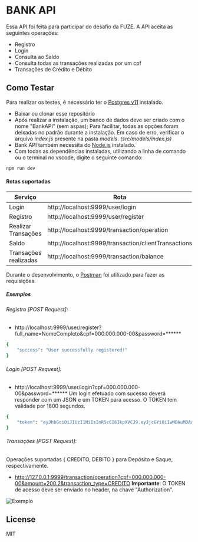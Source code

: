 # BANK API

Essa API foi feita para participar do desafio da FUZE.
A API aceita as seguintes operações:
  - Registro
  - Login
  - Consulta ao Saldo
  - Consulta todas as transações realizadas por um cpf
  - Transações de Crédito e Débito

## Como Testar 

Para realizar os testes, é necessário ter o [Postgres v11](https://www.postgresql.org/download/) instalado. 
* Baixar ou clonar esse repositório
* Após realizar a instalação, um banco de dados deve ser criado com o nome "BankAPI" (sem aspas);
Para facilitar, todas as opções foram deixadas no padrão durante a instalação. Em caso de erro, verificar o arquivo *index.js* presente na pasta *models*. *(src/models/index.js)*
* Bank API também necessita do [Node.js](https://nodejs.org/) instalado.
* Com todas as dependências instaladas, utilizando a linha de comando ou o terminal no vscode, digite o seguinte comando:
```sh
npm run dev
```

#### Rotas suportadas


| Serviço | Rota |
| ------ | ------ |
| Login | http://localhost:9999/user/login |
| Registro | http://localhost:9999/user/register |
| Realizar Transações | http://localhost:9999/transaction/operation |
| Saldo | http://localhost:9999/transaction/clientTransactions |
| Transações realizadas | http://localhost:9999/transaction/balance|

Durante o desenvolvimento, o [Postman](https://www.getpostman.com/) foi utilizado para fazer as requisições.

##### Exemplos

###### Registro [POST Request]: 
* http://localhost:9999/user/register?full_name=NomeCompleto&cpf=000.000.000-00&password=******

```sh
{
    "success": "User successfully registered!"
}
```

###### Login [POST Request]:
* http://localhost:9999/user/login?cpf=000.000.000-00&password=******
Um login efetuado com sucesso deverá responder com um JSON e um TOKEN para acesso. O TOKEN tem validade por 1800 segundos.

```sh
{
    "token": "eyJhbGciOiJIUzI1NiIsInR5cCI6IkpXVCJ9.eyJjcGYiOiIwMDAuMDAwLjAwMC0wMSIsImlhdCI6MTU2NTMyODEyNSwiZXhwIjoxNTY1MzI5OTI1fQ.oRljCtcmueAq1dgivpeNK82ljoJSrt24l-7SuBtkUoc"
}
```
###### Transações [POST Request]:

Operações suportadas { CREDITO, DEBITO } para Depósito e Saque, respectivamente.
* http://127.0.0.1:9999/transaction/operation?cpf=000.000.000-00&amount=200.2&transaction_type=CREDITO
__Importante__: O TOKEN de acesso deve ser enviado no header, na chave "Authorization".

![Exemplo](https://i.imgur.com/P8Yt6bt.png)

License
----

MIT
